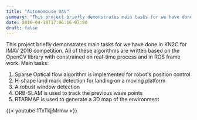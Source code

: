 ```yaml
---
title: "Autonomouse UAV"
summary: "This project briefly demonstrates main tasks for we have done in KN2C for IMAV 2016 competition"
date: 2016-04-18T17:06:16-07:00
draft: false
---
```

This project briefly demonstrates main tasks for we have done in KN2C for IMAV 2016 competition.
All of these algorithms are written based on the OpenCV library with constrained on real-time process and in ROS frame work.
Main tasks:
1. Sparse Optical flow algorithm is implemented for robot's position control
2. H-shape land mark detection for landing on a moving platform
3. A robust window detection
4. ORB-SLAM is used to track the previous wave points
5. RTABMAP is used to generate a 3D map of the environment


{{< youtube 1TxTkjjMrmw >}}
